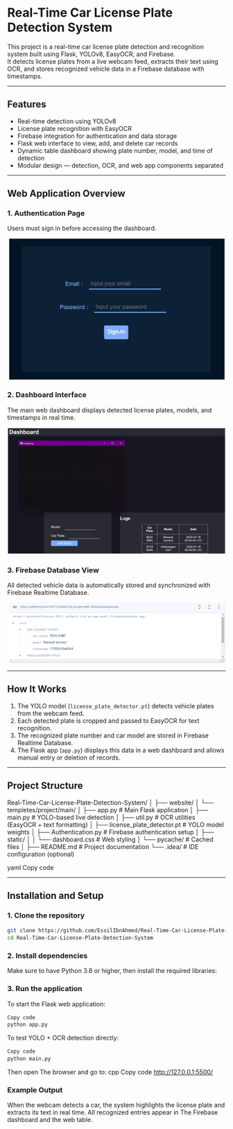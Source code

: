 # Real-Time Car License Plate Detection System

This project is a real-time car license plate detection and recognition system built using Flask, YOLOv8, EasyOCR, and Firebase.  
It detects license plates from a live webcam feed, extracts their text using OCR, and stores recognized vehicle data in a Firebase database with timestamps.

---

## Features

- Real-time detection using YOLOv8  
- License plate recognition with EasyOCR  
- Firebase integration for authentication and data storage  
- Flask web interface to view, add, and delete car records  
- Dynamic table dashboard showing plate number, model, and time of detection  
- Modular design — detection, OCR, and web app components separated

---

## Web Application Overview

### 1. Authentication Page
Users must sign in before accessing the dashboard.

![Authentication Page](https://github.com/EssilIbnAhmed/Real-Time-Car-License-Plate-Detection-System/blob/main/authentication.PNG)

### 2. Dashboard Interface
The main web dashboard displays detected license plates, models, and timestamps in real time.

![Dashboard](https://github.com/EssilIbnAhmed/Real-Time-Car-License-Plate-Detection-System/blob/main/Dashboard.PNG)

### 3. Firebase Database View
All detected vehicle data is automatically stored and synchronized with Firebase Realtime Database.

![Firebase Database](https://github.com/EssilIbnAhmed/Real-Time-Car-License-Plate-Detection-System/blob/main/tab.PNG)

---

## How It Works

1. The YOLO model (`license_plate_detector.pt`) detects vehicle plates from the webcam feed.  
2. Each detected plate is cropped and passed to EasyOCR for text recognition.  
3. The recognized plate number and car model are stored in Firebase Realtime Database.  
4. The Flask app (`app.py`) displays this data in a web dashboard and allows manual entry or deletion of records.

---

## Project Structure

Real-Time-Car-License-Plate-Detection-System/
│
├── website/
│ └── templetes/project/main/
│ ├── app.py # Main Flask application
│ ├── main.py # YOLO-based live detection
│ ├── util.py # OCR utilities (EasyOCR + text formatting)
│ ├── license_plate_detector.pt # YOLO model weights
│ ├── Authentication.py # Firebase authentication setup
│ ├── static/
│ │ └── dashboard.css # Web styling
│ └── pycache/ # Cached files
│
├── README.md # Project documentation
└── .idea/ # IDE configuration (optional)

yaml
Copy code

---

## Installation and Setup

### 1. Clone the repository
```bash
git clone https://github.com/EssilIbnAhmed/Real-Time-Car-License-Plate-Detection-System.git
cd Real-Time-Car-License-Plate-Detection-System
```

### 2. Install dependencies
Make sure to have Python 3.8 or higher, then install the required libraries:

### 3. Run the application
To start the Flask web application:

```bash
Copy code
python app.py
```
To test YOLO + OCR detection directly:

```bash
Copy code
python main.py
```
Then open The browser and go to:
cpp
Copy code
http://127.0.0.1:5500/
### Example Output
When the webcam detects a car, the system highlights the license plate and extracts its text in real time.
All recognized entries appear in The Firebase dashboard and the web table.

